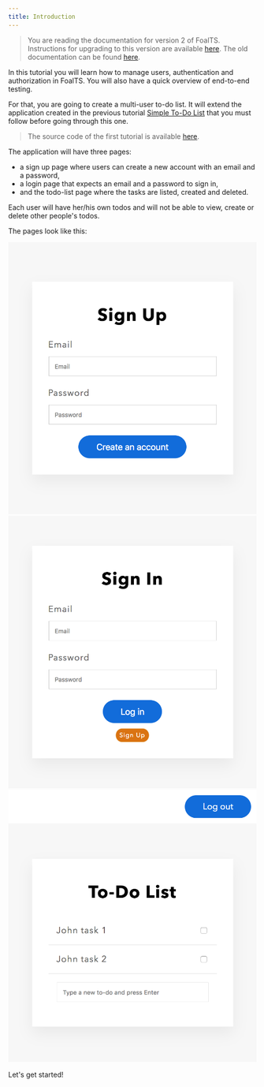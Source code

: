 ```yaml
---
title: Introduction
---
```


> You are reading the documentation for version 2 of FoalTS. Instructions for upgrading to this version are available [here](../../upgrade-to-v2/README.md). The old documentation can be found [here](https://foalts.org/docs/1.x/).

In this tutorial you will learn how to manage users, authentication and authorization in FoalTS. You will also have a quick overview of end-to-end testing.

For that, you are going to create a multi-user to-do list. It will extend the application created in the previous tutorial [Simple To-Do List](../simple-todo-list/1-installation.md) that you must follow before going through this one.

> The source code of the first tutorial is available [here](https://foalts.org/simple-todo-list-source-code-v2.zip).

The application will have three pages:
- a sign up page where users can create a new account with an email and a password,
- a login page that expects an email and a password to sign in,
- and the todo-list page where the tasks are listed, created and deleted.

Each user will have her/his own todos and will not be able to view, create or delete other people's todos.

The pages look like this:

![Sign up page](./signup.png)
![Login page](./signin.png)
![To-do list page](./todo-list.png)

Let's get started!